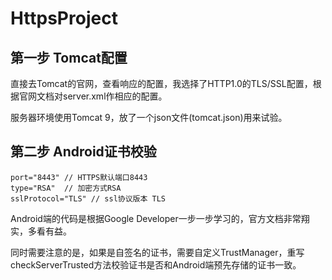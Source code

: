 # HttpsProject
## 第一步 Tomcat配置

直接去Tomcat的官网，查看响应的配置，我选择了HTTP1.0的TLS/SSL配置，根据官网文档对server.xml作相应的配置。

服务器环境使用Tomcat 9，放了一个json文件(tomcat.json)用来试验。

##  第二步 Android证书校验

```
port="8443" // HTTPS默认端口8443
type="RSA"  // 加密方式RSA
sslProtocol="TLS" // ssl协议版本 TLS
```

Android端的代码是根据Google Developer一步一步学习的，官方文档非常翔实，多看有益。

同时需要注意的是，如果是自签名的证书，需要自定义TrustManager，重写 checkServerTrusted方法校验证书是否和Android端预先存储的证书一致。